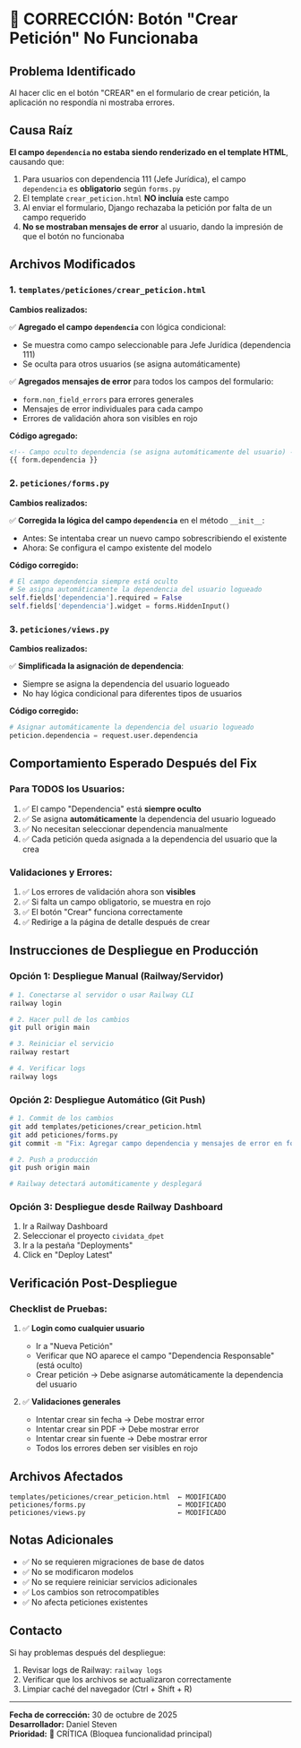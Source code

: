 # 🐛 CORRECCIÓN: Botón "Crear Petición" No Funcionaba

## Problema Identificado

Al hacer clic en el botón "CREAR" en el formulario de crear petición, la aplicación no respondía ni mostraba errores.

## Causa Raíz

**El campo `dependencia` no estaba siendo renderizado en el template HTML**, causando que:

1. Para usuarios con dependencia 111 (Jefe Jurídica), el campo `dependencia` es **obligatorio** según `forms.py`
2. El template `crear_peticion.html` **NO incluía** este campo
3. Al enviar el formulario, Django rechazaba la petición por falta de un campo requerido
4. **No se mostraban mensajes de error** al usuario, dando la impresión de que el botón no funcionaba

## Archivos Modificados

### 1. `templates/peticiones/crear_peticion.html`

**Cambios realizados:**

✅ **Agregado el campo `dependencia`** con lógica condicional:
   - Se muestra como campo seleccionable para Jefe Jurídica (dependencia 111)
   - Se oculta para otros usuarios (se asigna automáticamente)

✅ **Agregados mensajes de error** para todos los campos del formulario:
   - `form.non_field_errors` para errores generales
   - Mensajes de error individuales para cada campo
   - Errores de validación ahora son visibles en rojo

**Código agregado:**

```html
<!-- Campo oculto dependencia (se asigna automáticamente del usuario) -->
{{ form.dependencia }}
```

### 2. `peticiones/forms.py`

**Cambios realizados:**

✅ **Corregida la lógica del campo `dependencia`** en el método `__init__`:
   - Antes: Se intentaba crear un nuevo campo sobrescribiendo el existente
   - Ahora: Se configura el campo existente del modelo

**Código corregido:**

```python
# El campo dependencia siempre está oculto
# Se asigna automáticamente la dependencia del usuario logueado
self.fields['dependencia'].required = False
self.fields['dependencia'].widget = forms.HiddenInput()
```

### 3. `peticiones/views.py`

**Cambios realizados:**

✅ **Simplificada la asignación de dependencia**:
   - Siempre se asigna la dependencia del usuario logueado
   - No hay lógica condicional para diferentes tipos de usuarios

**Código corregido:**

```python
# Asignar automáticamente la dependencia del usuario logueado
peticion.dependencia = request.user.dependencia
```

## Comportamiento Esperado Después del Fix

### Para TODOS los Usuarios:
1. ✅ El campo "Dependencia" está **siempre oculto**
2. ✅ Se asigna **automáticamente** la dependencia del usuario logueado
3. ✅ No necesitan seleccionar dependencia manualmente
4. ✅ Cada petición queda asignada a la dependencia del usuario que la crea

### Validaciones y Errores:
1. ✅ Los errores de validación ahora son **visibles**
2. ✅ Si falta un campo obligatorio, se muestra en rojo
3. ✅ El botón "Crear" funciona correctamente
4. ✅ Redirige a la página de detalle después de crear

## Instrucciones de Despliegue en Producción

### Opción 1: Despliegue Manual (Railway/Servidor)

```bash
# 1. Conectarse al servidor o usar Railway CLI
railway login

# 2. Hacer pull de los cambios
git pull origin main

# 3. Reiniciar el servicio
railway restart

# 4. Verificar logs
railway logs
```

### Opción 2: Despliegue Automático (Git Push)

```bash
# 1. Commit de los cambios
git add templates/peticiones/crear_peticion.html
git add peticiones/forms.py
git commit -m "Fix: Agregar campo dependencia y mensajes de error en formulario crear petición"

# 2. Push a producción
git push origin main

# Railway detectará automáticamente y desplegará
```

### Opción 3: Despliegue desde Railway Dashboard

1. Ir a Railway Dashboard
2. Seleccionar el proyecto `cividata_dpet`
3. Ir a la pestaña "Deployments"
4. Click en "Deploy Latest"

## Verificación Post-Despliegue

### Checklist de Pruebas:

1. ✅ **Login como cualquier usuario**
   - Ir a "Nueva Petición"
   - Verificar que NO aparece el campo "Dependencia Responsable" (está oculto)
   - Crear petición → Debe asignarse automáticamente la dependencia del usuario

2. ✅ **Validaciones generales**
   - Intentar crear sin fecha → Debe mostrar error
   - Intentar crear sin PDF → Debe mostrar error
   - Intentar crear sin fuente → Debe mostrar error
   - Todos los errores deben ser visibles en rojo

## Archivos Afectados

```
templates/peticiones/crear_peticion.html  ← MODIFICADO
peticiones/forms.py                       ← MODIFICADO
peticiones/views.py                       ← MODIFICADO
```

## Notas Adicionales

- ✅ No se requieren migraciones de base de datos
- ✅ No se modificaron modelos
- ✅ No se requiere reiniciar servicios adicionales
- ✅ Los cambios son retrocompatibles
- ✅ No afecta peticiones existentes

## Contacto

Si hay problemas después del despliegue:
1. Revisar logs de Railway: `railway logs`
2. Verificar que los archivos se actualizaron correctamente
3. Limpiar caché del navegador (Ctrl + Shift + R)

---

**Fecha de corrección:** 30 de octubre de 2025  
**Desarrollador:** Daniel Steven  
**Prioridad:** 🔴 CRÍTICA (Bloquea funcionalidad principal)
